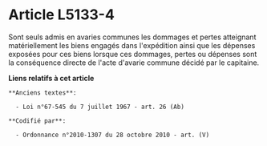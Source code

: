 # Article L5133-4

Sont seuls admis en avaries communes les dommages et pertes atteignant matériellement les biens engagés dans l'expédition
ainsi que les dépenses exposées pour ces biens lorsque ces dommages, pertes ou dépenses sont la conséquence directe de l'acte
d'avarie commune décidé par le capitaine.

**Liens relatifs à cet article**

	**Anciens textes**:

	  - Loi n°67-545 du 7 juillet 1967 - art. 26 (Ab)

	**Codifié par**:

	  - Ordonnance n°2010-1307 du 28 octobre 2010 - art. (V)

